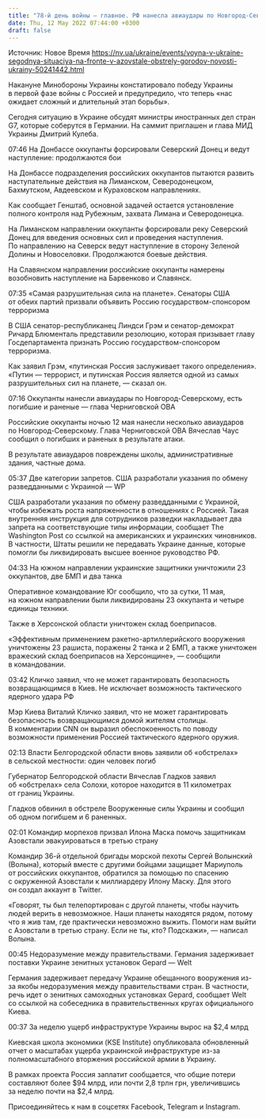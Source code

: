 ```yaml
---
title: "78-й день войны — главное. РФ нанесла авиаудары по Новгород-Северскому, сегодня главы МИД стран G7 обсудят Украину"
date: Thu, 12 May 2022 07:44:00 +0300
draft: false
---
```

Источник: Новое Время https://nv.ua/ukraine/events/voyna-v-ukraine-segodnya-situaciya-na-fronte-v-azovstale-obstrely-gorodov-novosti-ukrainy-50241442.html




Накануне Минобороны Украины констатировало победу Украины в первой фазе войны с Россией и предупредило, что теперь «нас ожидает сложный и длительный этап борьбы».

 Сегодня ситуацию в Украине обсудят министры иностранных дел стран G7, которые соберутся в Германии. На саммит приглашен и глава МИД Украины Дмитрий Кулеба.



07:46 На Донбассе оккупанты форсировали Северский Донец и ведут наступление: продолжаются бои

На Донбассе подразделения российских оккупантов пытаются развить наступательные действия на Лиманском, Северодонецком, Бахмутском, Авдеевском и Кураховском направлениях.

Как сообщает Генштаб, основной задачей остается установление полного контроля над Рубежным, захвата Лимана и Северодонецка.



На Лиманском направлении оккупанты форсировали реку Северский Донец для введения основных сил и проведения наступления. По направлению на Северск ведут наступление в сторону Зеленой Долины и Новоселовки. Продолжаются боевые действия.

На Славянском направлении российские оккупанты намерены возобновить наступление на Барвенково и Славянск.

07:35 «Самая разрушительная сила на планете». Сенаторы США от обеих партий призвали объявить Россию государством-спонсором терроризма

В США сенатор-республиканец Линдси Грэм и сенатор-демократ Ричард Блюменталь представили резолюцию, которая призывает главу Госдепартамента признать Россию государством-спонсором терроризма.

Как заявил Грэм, «путинская Россия заслуживает такого определения». «Путин — террорист, и путинская Россия является одной из самых разрушительных сил на планете, — сказал он.

07:16 Оккупанты нанесли авиаудары по Новгород-Северскому, есть погибшие и раненые — глава Черниговской ОВА

 Российские оккупанты ночью 12 мая нанесли несколько авиаударов по Новгород-Северскому. Глава Черниговской ОВА Вячеслав Чаус сообщил о погибших и раненых в результате атаки.

В результате авиаударов повреждены школы, административные здания, частные дома.

05:37 Две категории запретов. США разработали указания по обмену разведданными с Украиной — WP

США разработали указания по обмену разведданными с Украиной, чтобы избежать роста напряженности в отношениях с Россией. Такая внутренняя инструкция для сотрудников разведки накладывает два запрета на соответствующие типы информации, сообщает The Washington Post со ссылкой на американских и украинских чиновников. В частности, Штаты решили не передавать Украине данные, которые помогли бы ликвидировать высшее военное руководство РФ.

04:33 На южном направлении украинские защитники уничтожили 23 оккупантов, две БМП и два танка

Оперативное командование Юг сообщило, что за сутки, 11 мая, на южном направлении были ликвидированы 23 оккупанта и четыре единицы техники.

Также в Херсонской области уничтожен склад боеприпасов.



«Эффективным применением ракетно-артиллерийского вооружения уничтожены 2️3 рашиста, поражены 2️ танка и 2️ БМП, а также уничтожен вражеский склад боеприпасов на Херсонщине», — сообщили в командовании.

03:42 Кличко заявил, что не может гарантировать безопасность возвращающимся в Киев. Не исключает возможность тактического ядерного удара РФ

Мэр Киева Виталий Кличко заявил, что не может гарантировать безопасность возвращающимся домой жителям столицы. В комментарии CNN он выразил обеспокоенность по поводу возможности применения Россией тактического ядерного оружия.



02:13 Власти Белгородской области вновь заявили об «обстрелах» в сельской местности: один человек погиб



Губернатор Белгородской области Вячеслав Гладков заявил об «обстрелах» села Солохи, которое находится в 11 километрах от границ Украины.

Гладков обвинил в обстреле Вооруженные силы Украины и сообщил об одном погибшем и 6 раненных.

02:01 Командир морпехов призвал Илона Маска помочь защитникам Азовстали эвакуироваться в третью страну

Командир 36-й отдельной бригады морской пехоты Сергей Волынский (Волына), который вместе с другими бойцами защищает Мариуполь от российских оккупантов, обратился за помощью по спасению с окруженной Азовстали к миллиардеру Илону Маску. Для этого он создал аккаунт в Twitter.

«Говорят, ты был телепортирован с другой планеты, чтобы научить людей верить в невозможное. Наши планеты находятся рядом, потому что я жив там, где практически невозможно выжить. Помоги нам выйти с Азовстали в третью страну. Если не ты, кто? Подскажи», — написал Волына.

00:45 Недоразумение между правительствами. Германия задерживает поставки Украине зенитных установок Gepard — Welt

Германия задерживает передачу Украине обещанного вооружения из-за якобы недоразумения между правительствами стран. В частности, речь идет о зенитных самоходных установках Gepard, сообщает Welt со ссылкой на собеседника в правительственных кругах официального Киева.

00:37 За неделю ущерб инфраструктуре Украины вырос на $2,4 млрд

Киевская школа экономики (KSE Institute) опубликовала обновленный отчет о масштабах ущерба украинской инфраструктуре из-за полномасштабного вторжения российской армии в Украину.

В рамках проекта Россия заплатит сообщается, что общие потери составляют более $94 млрд, или почти 2,8 трлн грн, увеличившись за неделю почти на $2,4 млрд.

Присоединяйтесь к нам в соцсетях Facebook, Telegram и Instagram.
